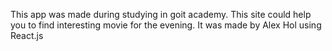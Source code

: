 This app was made during studying in goit academy. 
This site could help you to find interesting movie for the evening. 
It was made by Alex Hol using React.js 
